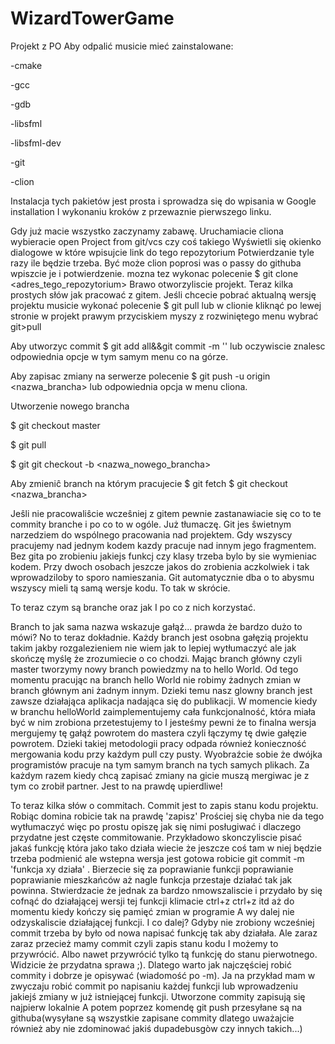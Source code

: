 # WizardTowerGame
Projekt z PO
Aby odpalić musicie mieć zainstalowane:

-cmake

-gcc

-gdb

-libsfml

-libsfml-dev

-git

-clion

Instalacja tych pakietów jest prosta i sprowadza się do wpisania w Google <nazwa dystrybucji linuxa> <nazwa pakietu> installation I wykonaniu kroków z przewaznie pierwszego linku.

Gdy już macie wszystko zaczynamy zabawę.
Uruchamiacie cliona wybieracie open Project from git/vcs  czy coś takiego
Wyświetli się okienko dialogowe w które wpisujcie link do tego repozytorium
Potwierdzanie tyle razy ile będzie trzeba. Być może clion poprosi was o passy do githuba wpiszcie je i potwierdzenie.
mozna tez wykonac polecenie $ git clone <adres_tego_repozytorium>
Brawo otworzyliscie projekt.
Teraz kilka prostych słów jak pracować z gitem.
Jeśli chcecie pobrać aktualną wersję projektu musicie wykonać polecenie
$ git pull 
lub w clionie kliknąć po lewej stronie w projekt prawym przyciskiem myszy z rozwiniętego menu wybrać git>pull 

Aby utworzyc commit
$ git add all&&git commit -m '<komentarz do wykonanych zmian>'
lub oczywiscie znalesc odpowiednia opcje w tym samym menu co na górze.
 
 Aby zapisac zmiany na serwerze polecenie $ git push -u origin <nazwa_brancha> lub odpowiednia opcja w menu cliona.
 
 Utworzenie nowego brancha

$ git checkout master

$ git pull

$ git git checkout -b <nazwa_nowego_brancha> 


Aby zmieniĉ branch na którym pracujecie 
 $ git fetch
 $ git checkout <nazwa_brancha>
 
 Jeŝli nie pracowaliŝcie wczeŝniej z gitem pewnie zastanawiacie się co to te commity branche i po co to w ogóle. Już tłumaczę.
 Git jes ŝwietnym narzedziem do wspólnego pracowania nad projektem.
 Gdy wszyscy pracujemy nad jednym kodem kazdy pracuje nad innym jego fragmentem. Bez gita po zrobieniu jakiejs funkcj czy klasy trzeba bylo by sie wymieniac kodem. Przy dwoch osobach jeszcze jakos do zrobienia aczkolwiek i tak wprowadziloby to sporo namieszania. Git automatycznie dba o to abysmu wszyscy mieli tą samą  wersje kodu. To tak w skrócie.
 
 To teraz czym są branche oraz jak I po co z nich korzystać.

Branch to jak sama nazwa wskazuje gałąź... prawda że bardzo dużo to mówi? No to teraz dokładnie. Każdy branch jest osobna gałęzią projektu takim jakby rozgalezieniem nie wiem jak to lepiej wytłumaczyć ale jak skończę myślę że zrozumiecie o co chodzi. Mając branch główny czyli master tworzymy nowy branch powiedzmy na to hello World. Od tego momentu pracując na branch hello World nie robimy żadnych zmian w branch głównym ani żadnym innym. Dzieki temu nasz glowny branch jest zawsze działająca aplikacja nadająca się do publikacji. W momencie kiedy w branchu helloWorld zaimplementujemy cała funkcjonalność, która miała być w nim zrobiona przetestujemy to I jesteśmy pewni że to finalna wersja mergujemy tę gałąź powrotem do mastera czyli łączymy tę dwie gałęzie powrotem.
Dzieki takiej metodologii pracy odpada również konieczność mergowania kodu przy każdym pull czy pusty. Wyobraźcie sobie że dwójka programistów pracuje na tym samym branch na tych samych plikach. Za każdym razem kiedy chcą zapisać zmiany na gicie muszą mergiwac je z tym co zrobił partner. Jest to na prawdę upierdliwe!

To teraz kilka słów o commitach. Commit jest to zapis stanu kodu projektu. Robiąc domina robicie tak na prawdę 'zapisz' Prościej się chyba nie da tego wytłumaczyć więc po prostu opiszę jak się nimi posługiwać i dlaczego przydatne jest częste commitowanie. Przykładowo skonczyliscie pisać jakaś funkcję która jako tako działa wiecie że jeszcze coś tam w niej będzie trzeba podmienić ale wstepna wersja jest gotowa robicie git commit -m 'funkcja xy działa' . Bierzecie się za poprawianie funkcji poprawianie poprawianie mieszkańców aż nagle funkcja przestaje działać tak jak powinna. Stwierdzacie że jednak za bardzo nmowszaliscie i przydało by się cofnąć do działającej wersji tej funkcji klimacie ctrl+z ctrl+z itd aż do momentu kiedy kończy się pamięć zmian w programie A wy dalej nie odzyskaliscie działającej funkcji. I co dalej? Gdyby nie zrobiony wcześniej commit trzeba by było od nowa napisać funkcję tak aby działała. Ale zaraz zaraz przecież mamy commit czyli zapis stanu kodu I możemy to przywrócić. Albo nawet przywrócić tylko tą funkcję do stanu pierwotnego. Widzicie że przydatna sprawa ;). Dlatego warto jak najczęściej robić commity i dobrze je opisywać (wiadomość po -m). Ja na przykład mam w zwyczaju robić commit po napisaniu każdej funkcji lub wprowadzeniu jakiejś zmiany w już istniejącej funkcji. Utworzone commity zapisują się najpierw lokalnie A potem poprzez komendę git push przesyłane są na githuba(wysyłane są wszystkie zapisane commity dlatego uważajcie również aby nie zdominować jakiś dupadebusgòw czy innych takich...)
 
